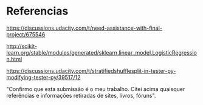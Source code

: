 # Referencias
https://discussions.udacity.com/t/need-assistance-with-final-project/675546

http://scikit-learn.org/stable/modules/generated/sklearn.linear_model.LogisticRegression.html

https://discussions.udacity.com/t/stratifiedshufflesplit-in-tester-py-modifying-tester-py/39517/12



"Confirmo que esta submissão é o meu trabalho. Citei acima quaisquer referências e informações retiradas de sites, livros, fóruns".
